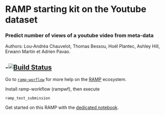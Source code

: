 # RAMP starting kit on the Youtube dataset

### Predict number of views of a youtube video from meta-data

Authors: Lou-Andréa Chauvelot, Thomas Bessou, Hoël Plantec, Ashley Hill, Erwann Martin et Adrien Pavao.

-[![Build Status](https://travis-ci.org/Didayolo/youtube-challenge.svg?branch=master)](https://travis-ci.org/Didayolo/youtube-challenge)
-

Go to [`ramp-worflow`](https://github.com/paris-saclay-cds/ramp-workflow) for more help on the [RAMP](http:www.ramp.studio) ecosystem.

Install ramp-workflow (rampwf), then execute

```
ramp_test_submission
```

Get started on this RAMP with the [dedicated notebook](YoutubeViews_starting_kit.ipynb).

